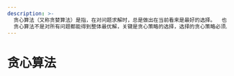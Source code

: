 ```yaml
---
description: >-
  贪心算法（又称贪婪算法）是指，在对问题求解时，总是做出在当前看来是最好的选择。  也就是说，不从整体最优上加以考虑，他所做出的是在某种意义上的局部最优解。 
  贪心算法不是对所有问题都能得到整体最优解，关键是贪心策略的选择，选择的贪心策略必须具备无后效性，即某个状态以前的过程不会影响以后的状态，只与当前状态有关。
---
```


# 贪心算法

